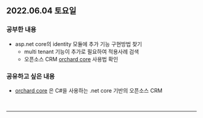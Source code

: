 ## 2022.06.04 토요일
### 공부한 내용
- asp.net core의 identity 모듈에 추가 기능 구현방법 찾기
    + multi tenant 기능이 추가로 필요하여 적용사례 검색
    + 오픈소스 CRM [orchard core](https://orchardcore.net/) 사용법 확인
### 공유하고 싶은 내용
- [orchard core](https://orchardcore.net/) 은 C#을 사용하는 .net core 기반의 오픈소스 CRM
<br>

---
